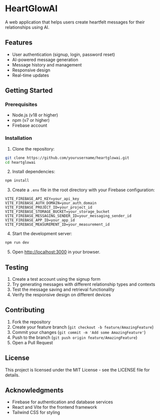 # HeartGlowAI

A web application that helps users create heartfelt messages for their relationships using AI.

## Features

- User authentication (signup, login, password reset)
- AI-powered message generation
- Message history and management
- Responsive design
- Real-time updates

## Getting Started

### Prerequisites

- Node.js (v18 or higher)
- npm (v7 or higher)
- Firebase account

### Installation

1. Clone the repository:
```bash
git clone https://github.com/yourusername/heartglowai.git
cd heartglowai
```

2. Install dependencies:
```bash
npm install
```

3. Create a `.env` file in the root directory with your Firebase configuration:
```env
VITE_FIREBASE_API_KEY=your_api_key
VITE_FIREBASE_AUTH_DOMAIN=your_auth_domain
VITE_FIREBASE_PROJECT_ID=your_project_id
VITE_FIREBASE_STORAGE_BUCKET=your_storage_bucket
VITE_FIREBASE_MESSAGING_SENDER_ID=your_messaging_sender_id
VITE_FIREBASE_APP_ID=your_app_id
VITE_FIREBASE_MEASUREMENT_ID=your_measurement_id
```

4. Start the development server:
```bash
npm run dev
```

5. Open [http://localhost:3000](http://localhost:3000) in your browser.

## Testing

1. Create a test account using the signup form
2. Try generating messages with different relationship types and contexts
3. Test the message saving and retrieval functionality
4. Verify the responsive design on different devices

## Contributing

1. Fork the repository
2. Create your feature branch (`git checkout -b feature/AmazingFeature`)
3. Commit your changes (`git commit -m 'Add some AmazingFeature'`)
4. Push to the branch (`git push origin feature/AmazingFeature`)
5. Open a Pull Request

## License

This project is licensed under the MIT License - see the LICENSE file for details.

## Acknowledgments

- Firebase for authentication and database services
- React and Vite for the frontend framework
- Tailwind CSS for styling
